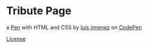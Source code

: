 # Tribute Page

a [Pen](https://codepen.io/luisferjh/full/jvzKRY/) with HTML and CSS by [luis jimenez](https://codepen.io/luisferjh/) on [CodePen](https://codepen.io/luisferjh)

[License](https://codepen.io/luisferjh/pen/LaJdNO/license) 
